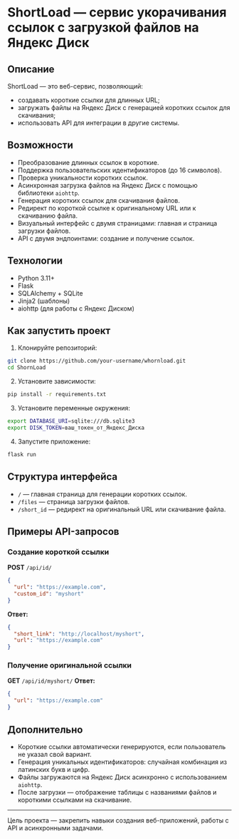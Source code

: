 # ShortLoad — сервис укорачивания ссылок с загрузкой файлов на Яндекс Диск

## Описание

ShortLoad — это веб-сервис, позволяющий:

- создавать короткие ссылки для длинных URL;
- загружать файлы на Яндекс Диск с генерацией коротких ссылок для скачивания;
- использовать API для интеграции в другие системы.

## Возможности

- Преобразование длинных ссылок в короткие.
- Поддержка пользовательских идентификаторов (до 16 символов).
- Проверка уникальности коротких ссылок.
- Асинхронная загрузка файлов на Яндекс Диск с помощью библиотеки `aiohttp`.
- Генерация коротких ссылок для скачивания файлов.
- Редирект по короткой ссылке к оригинальному URL или к скачиванию файла.
- Визуальный интерфейс с двумя страницами: главная и страница загрузки файлов.
- API с двумя эндпоинтами: создание и получение ссылок.

## Технологии

- Python 3.11+
- Flask
- SQLAlchemy + SQLite
- Jinja2 (шаблоны)
- aiohttp (для работы с Яндекс Диском)

## Как запустить проект

1. Клонируйте репозиторий:

```bash
git clone https://github.com/your-username/whornload.git
cd ShornLoad
```

2. Установите зависимости:

```bash
pip install -r requirements.txt
```

3. Установите переменные окружения:

```bash
export DATABASE_URI=sqlite:///db.sqlite3
export DISK_TOKEN=ваш_токен_от_Яндекс_Диска
```

4. Запустите приложение:

```bash
flask run
```

## Структура интерфейса

- `/` — главная страница для генерации коротких ссылок.
- `/files` — страница загрузки файлов.
- `/short_id` — редирект на оригинальный URL или скачивание файла.

## Примеры API-запросов

### Создание короткой ссылки

**POST** `/api/id/`

```json
{
  "url": "https://example.com",
  "custom_id": "myshort"
}
```

**Ответ:**

```json
{
  "short_link": "http://localhost/myshort",
  "url": "https://example.com"
}
```

### Получение оригинальной ссылки

**GET** `/api/id/myshort/` **Ответ:**

```json
{
  "url": "https://example.com"
}
```

## Дополнительно

- Короткие ссылки автоматически генерируются, если пользователь не указал свой вариант.
- Генерация уникальных идентификаторов: случайная комбинация из латинских букв и цифр.
- Файлы загружаются на Яндекс Диск асинхронно с использованием `aiohttp`.
- После загрузки — отображение таблицы с названиями файлов и короткими ссылками на скачивание.

---

Цель проекта — закрепить навыки создания веб-приложений, работы с API и асинхронными задачами.


